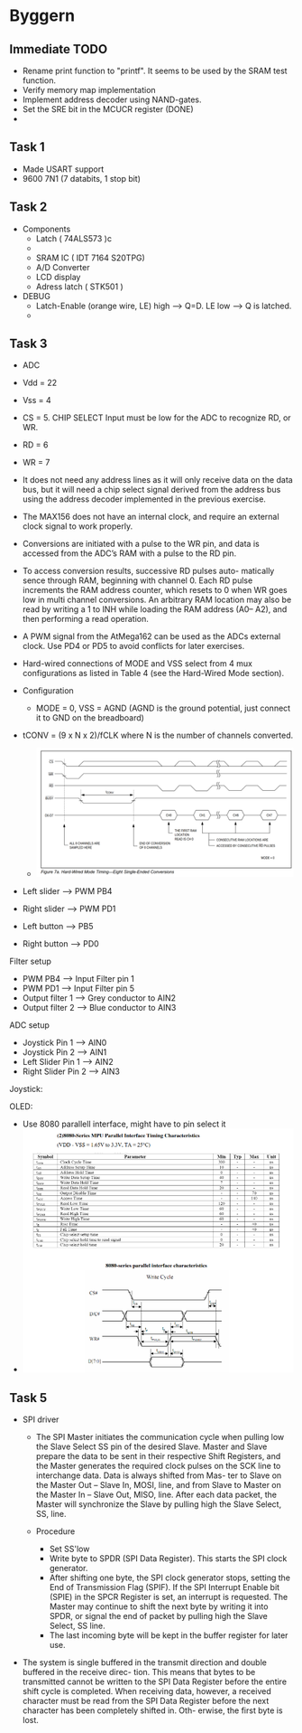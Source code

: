 # Byggern

## Immediate TODO
- Rename print function to "printf". It seems to be used by the SRAM test function.
- Verify memory map implementation
- Implement address decoder using NAND-gates.
- Set the SRE bit in the MCUCR register (DONE)
- 

## Task 1
- Made USART support
- 9600 7N1 (7 databits, 1 stop bit)

## Task 2
 - Components
   - Latch ( 74ALS573 )c
   - 
   - SRAM IC ( IDT 7164 S20TPG)
   - A/D Converter
   - LCD display
   - Adress latch ( STK501 )
 - DEBUG
   - Latch-Enable (orange wire, LE) high --> Q=D. LE low --> Q is latched.
   - 

## Task 3
 - ADC
  - Vdd = 22
  - Vss = 4
  - CS = 5. CHIP SELECT Input must be low for the ADC to recognize RD, or WR.
  - RD = 6
  - WR = 7

  - It does not need any address lines as it will only
    receive data on the data bus, but it will need a chip select signal derived from the address bus using the address decoder implemented in the previous exercise.

  - The MAX156 does not have an
    internal clock, and require an external clock signal to work properly.

  - Conversions are initiated with a pulse to the WR pin, and data
    is accessed from the ADC’s RAM with a pulse to the RD pin.
  
  - To access conversion results, successive RD pulses auto-
    matically sence through RAM, beginning with channel 0.
    Each RD pulse increments the RAM address counter,
    which resets to 0 when WR goes low in multi channel
    conversions. An arbitrary RAM location may also be read
    by writing a 1 to INH while loading the RAM address (A0–
    A2), and then performing a read operation.

  - A PWM signal from the AtMega162 can be used as the ADCs external clock. Use PD4 or
    PD5 to avoid conflicts for later exercises.

  - Hard-wired connections of MODE and VSS select from 4 mux configurations as listed
    in Table 4 (see the Hard-Wired Mode section).

  - Configuration
    - MODE = 0, VSS = AGND (AGND is the ground potential, just connect it to GND on the     breadboard)

  - tCONV = (9 x N x 2)/fCLK
    where N is the number of channels converted.

    - ![alt text](pictures/image.png)


- Left slider --> PWM PB4 
- Right slider --> PWM PD1

- Left button --> PB5
- Right button --> PD0

Filter setup
- PWM PB4 --> Input Filter pin 1 
- PWM PD1 --> Input Filter pin 5
- Output filter 1 --> Grey conductor to AIN2
- Output filter 2 --> Blue conductor to AIN3 

ADC setup
- Joystick Pin 1 --> AIN0
- Joystick Pin 2 --> AIN1
- Left Slider Pin 1 --> AIN2
- Right Slider Pin 2 --> AIN3

Joystick:

OLED:
- Use 8080 parallell interface, might have to pin select it
- ![alt text](pictures/OLED_timing.png)


## Task 5
- SPI driver
  - The SPI Master initiates the
  communication cycle when pulling low the Slave Select SS pin of the desired Slave. Master and
  Slave prepare the data to be sent in their respective Shift Registers, and the Master generates
  the required clock pulses on the SCK line to interchange data. Data is always shifted from Mas-
  ter to Slave on the Master Out – Slave In, MOSI, line, and from Slave to Master on the Master In
  – Slave Out, MISO, line. After each data packet, the Master will synchronize the Slave by pulling
  high the Slave Select, SS, line.
  
  - Procedure
    - Set SS'low
    - Write byte to SPDR (SPI Data Register). This starts the SPI clock generator.
    - After shifting one byte, the SPI clock generator stops, setting the End of
      Transmission Flag (SPIF). If the SPI Interrupt Enable bit (SPIE) in the SPCR Register is set, an
      interrupt is requested. The Master may continue to shift the next byte by writing it into SPDR, or
      signal the end of packet by pulling high the Slave Select, SS line.
    - The last incoming byte will be kept in the buffer register for later use.
  
- The system is single buffered in the transmit direction and double buffered in the receive direc-
  tion. This means that bytes to be transmitted cannot be written to the SPI Data Register before
  the entire shift cycle is completed. When receiving data, however, a received character must be
  read from the SPI Data Register before the next character has been completely shifted in. Oth-
  erwise, the first byte is lost.